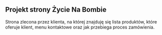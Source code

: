 ## Projekt strony Życie Na Bombie
Strona zlecona przez klienta, na której znajduję się lista produktów, które oferuje klient, menu kontaktowe oraz jak przebiega proces zamówienia.
